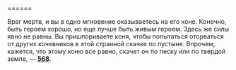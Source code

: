 ======

Враг мертв, и вы в одно мгновение оказываетесь на его коне. Конечно, быть героем хорошо, но еще лучше быть живым героем. Здесь же силы явно не равны. Вы пришпориваете коня, чтобы попытаться оторваться от других кочевников в этой странной скачке по пустыне. Впрочем, кажется, что этому коню все равно, скачет он по песку или по твердой земле, — [**568**](#n_568).

